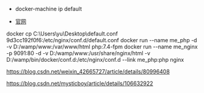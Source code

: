 + docker-machine ip default

+ [官网](https://docs.docker.com/docker-for-windows/install-windows-home/)


docker cp C:\Users\yu\Desktop\default.conf 9d3cc192f0f6:/etc/nginx/conf.d/default.conf
docker run --name me_php -d -v D:/wamp/www:/var/www/html php:7.4-fpm
docker run --name me_nginx -p 9091:80 -d -v D:/wamp/www:/usr/share/nginx/html -v D:/wamp/bin/docker/conf.d:/etc/nginx/conf.d --link me_php:php nginx



https://blog.csdn.net/weixin_42665727/article/details/80996408

https://blog.csdn.net/mysticboy/article/details/106632922




